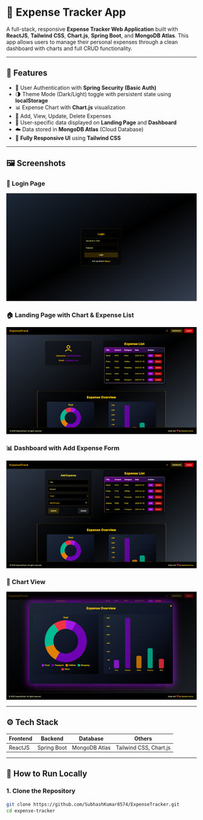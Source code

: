 # 💸 Expense Tracker App

A full-stack, responsive **Expense Tracker Web Application** built with **ReactJS**, **Tailwind CSS**, **Chart.js**, **Spring Boot**, and **MongoDB Atlas**. This app allows users to manage their personal expenses through a clean dashboard with charts and full CRUD functionality.

---

## 🔗 Features

- 🔐 User Authentication with **Spring Security (Basic Auth)**
- 🌗 Theme Mode (Dark/Light) toggle with persistent state using **localStorage**
- 📊 Expense Chart with **Chart.js** visualization
- 🧾 Add, View, Update, Delete Expenses
- 👤 User-specific data displayed on **Landing Page** and **Dashboard**
- ☁️ Data stored in **MongoDB Atlas** (Cloud Database)
- 📱 **Fully Responsive UI** using **Tailwind CSS**

---

## 🖼️ Screenshots


### 🔐 Login Page
![Login Page](./frontend/public/login.png)

### 🏠 Landing Page with Chart & Expense List
![Landing Page](./frontend/public/landing-page.png)

### 📊 Dashboard with Add Expense Form
![Dashboard](./frontend/public/dashboard.png)

### 🧾 Chart View
![Update Expense](./frontend/public/chart.png)

---

## ⚙️ Tech Stack

| Frontend        | Backend       | Database        | Others              |
|-----------------|---------------|------------------|----------------------|
| ReactJS         | Spring Boot   | MongoDB Atlas    | Tailwind CSS, Chart.js |

---

## 🚀 How to Run Locally

### 1. Clone the Repository
```bash
git clone https://github.com/SubhashKumar8574/ExpenseTracker.git
cd expense-tracker
